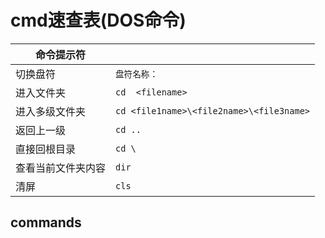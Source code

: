 # cmd速查表(DOS命令)

| 命令提示符         |                                          |
| ------------------ | ---------------------------------------- |
| 切换盘符           | `盘符名称：`                             |
| 进入文件夹         | `cd  <filename>`                         |
| 进入多级文件夹     | `cd <file1name>\<file2name>\<file3name>` |
| 返回上一级         | `cd ..`                                  |
| 直接回根目录       | `cd \`                                   |
| 查看当前文件夹内容 | `dir`                                    |
| 清屏               | `cls`                                    |



## commands

